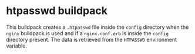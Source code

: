 # htpasswd buildpack

This buildpack creates a `.htpasswd` file inside the `config` directory when the `nginx` buildpack is used and if a `nginx.conf.erb` is inside the `config` directory present. The data is retrieved from the `HTPASSWD` environment variable.
